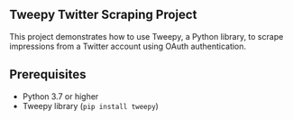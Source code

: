 ## Tweepy Twitter Scraping Project

This project demonstrates how to use Tweepy, a Python library, to scrape impressions from a Twitter account using OAuth authentication.

## Prerequisites

- Python 3.7 or higher
- Tweepy library (`pip install tweepy`)
